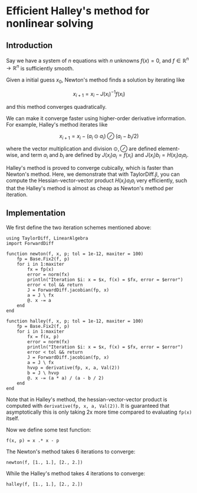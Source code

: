 # Efficient Halley's method for nonlinear solving

## Introduction

Say we have a system of $n$ equations with $n$ unknowns $f(x)=0$, and $f\in \mathbb R^n\to\mathbb R^n$ is sufficiently smooth.

Given a initial guess $x_0$, Newton's method finds a solution by iterating like

```math
x_{i+1}=x_i-J(x_i)^{-1}f(x_i)
```

and this method converges quadratically.

We can make it converge faster using higher-order derivative information. For example, Halley's method iterates like

```math
x_{i+1}=x_i-(a_i\odot a_i)\oslash(a_i-b_i/2)
```

where the vector multiplication and division $\odot,\oslash$ are defined element-wise, and term $a_i$ and $b_i$ are defined by $J(x_i)a_i = f(x_i)$ and $J(x_i)b_i = H(x_i)a_ia_i$.

Halley's method is proved to converge cubically, which is faster than Newton's method. Here, we demonstrate that with TaylorDiff.jl, you can compute the Hessian-vector-vector product $H(x_i)a_ia_i$ very efficiently, such that the Halley's method is almost as cheap as Newton's method per iteration.

## Implementation

We first define the two iteration schemes mentioned above:

```@example 1
using TaylorDiff, LinearAlgebra
import ForwardDiff

function newton(f, x, p; tol = 1e-12, maxiter = 100)
    fp = Base.Fix2(f, p)
    for i in 1:maxiter
        fx = fp(x)
        error = norm(fx)
        println("Iteration $i: x = $x, f(x) = $fx, error = $error")
        error < tol && return
        J = ForwardDiff.jacobian(fp, x)
        a = J \ fx
        @. x -= a
    end
end

function halley(f, x, p; tol = 1e-12, maxiter = 100)
    fp = Base.Fix2(f, p)
    for i in 1:maxiter
        fx = f(x, p)
        error = norm(fx)
        println("Iteration $i: x = $x, f(x) = $fx, error = $error")
        error < tol && return
        J = ForwardDiff.jacobian(fp, x)
        a = J \ fx
        hvvp = derivative(fp, x, a, Val(2))
        b = J \ hvvp
        @. x -= (a * a) / (a - b / 2)
    end
end
```

Note that in Halley's method, the hessian-vector-vector product is computed with `derivative(fp, x, a, Val(2))`. It is guaranteed that asymptotically this is only taking 2x more time compared to evaluating `fp(x)` itself.

Now we define some test function:

```@example 1
f(x, p) = x .* x - p
```

The Newton's method takes 6 iterations to converge:

```@example 1
newton(f, [1., 1.], [2., 2.])
```

While the Halley's method takes 4 iterations to converge:

```@example 1
halley(f, [1., 1.], [2., 2.])
```